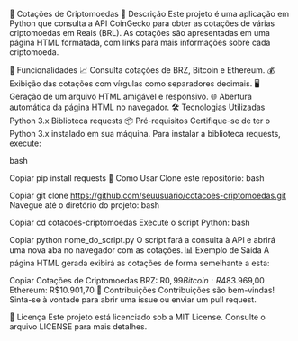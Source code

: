 🚀 Cotações de Criptomoedas
📝 Descrição
Este projeto é uma aplicação em Python que consulta a API CoinGecko para obter as cotações de várias criptomoedas em Reais (BRL). As cotações são apresentadas em uma página HTML formatada, com links para mais informações sobre cada criptomoeda.

🌟 Funcionalidades
📈 Consulta cotações de BRZ, Bitcoin e Ethereum.
💰 Exibição das cotações com vírgulas como separadores decimais.
🖥️ Geração de um arquivo HTML amigável e responsivo.
🌐 Abertura automática da página HTML no navegador.
🛠️ Tecnologias Utilizadas
Python 3.x
Biblioteca requests
📦 Pré-requisitos
Certifique-se de ter o Python 3.x instalado em sua máquina. Para instalar a biblioteca requests, execute:

bash

Copiar
pip install requests
🚀 Como Usar
Clone este repositório:
bash

Copiar
git clone https://github.com/seuusuario/cotacoes-criptomoedas.git
Navegue até o diretório do projeto:
bash

Copiar
cd cotacoes-criptomoedas
Execute o script Python:
bash

Copiar
python nome_do_script.py
O script fará a consulta à API e abrirá uma nova aba no navegador com as cotações.
📊 Exemplo de Saída
A página HTML gerada exibirá as cotações de forma semelhante a esta:


Copiar
Cotações de Criptomoedas
BRZ: R$0,99
Bitcoin: R$483.969,00
Ethereum: R$10.901,70
🤝 Contribuições
Contribuições são bem-vindas! Sinta-se à vontade para abrir uma issue ou enviar um pull request.

📜 Licença
Este projeto está licenciado sob a MIT License. Consulte o arquivo LICENSE para mais detalhes.